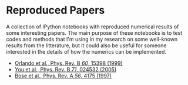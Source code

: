 Reproduced Papers
=================

A collection of IPython notebooks with reproduced numerical results of some interesting papers. The main purpose of these notebooks is to test codes and methods that I'm using in my research on some well-known results from the litterature, but it could also be useful for someone interested in the details of how the numerics can be implemented.

 * [Orlando et al., Phys. Rev. B *60*, 15398 (1999)](http://nbviewer.ipython.org/urls/raw.github.com/jrjohansson/reproduced-papers/master/Reproduce-PRB-60-15398-1999-Orlando.ipynb)
 * [You et al., Phys. Rev. B *71*, 024532 (2005)](http://nbviewer.ipython.org/urls/raw.github.com/jrjohansson/reproduced-papers/master/Reproduce-PRB-71-024532-2005-You.ipynb)
 * [Bose et al., Phys. Rev. A *56*, 4175 (1997)](http://nbviewer.ipython.org/urls/raw.github.com/jrjohansson/reproduced-papers/master/Reproduce-PRA-56-4175-1997-Bose.ipynb)


